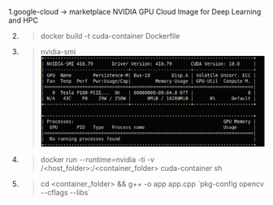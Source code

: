1.google-cloud -> marketplace
NVIDIA GPU Cloud Image for Deep Learning and HPC

2. > docker build -t cuda-container Dockerfile

3. > nvidia-smi
![alt text](https://github.com/luddite478/cpp-cuda-opencv-ffmpeg-tests/blob/master/nvidia-smi.png)

3. > docker run --runtime=nvidia -ti -v /<host_folder>:/<container_folder> cuda-container sh

4. > cd <container_folder> && g++ -o app app.cpp \`pkg-config opencv --cflags --libs\`
